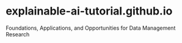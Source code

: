 # explainable-ai-tutorial.github.io
Foundations, Applications, and Opportunities for  Data Management Research 
